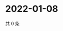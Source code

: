 # 2022-01-08

共 0 条

<!-- BEGIN WEIBO -->
<!-- 最后更新时间 Sat Jan 08 2022 07:09:41 GMT+0800 (China Standard Time) -->

<!-- END WEIBO -->
